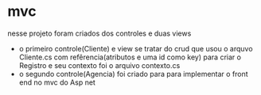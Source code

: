 # mvc
nesse projeto foram criados dos controles e duas views
- o primeiro controle(Cliente) e view se tratar do crud que usou o arquvo Cliente.cs com refêrencia(atributos e uma id como key) para criar o Registro e seu contexto foi o arquivo contexto.cs
- o segundo controle(Agencia) foi criado para para implementar o front end no mvc do Asp net
